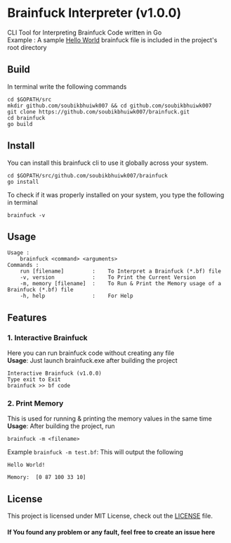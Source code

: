 # Brainfuck Interpreter (v1.0.0)
CLI Tool for Interpreting Brainfuck Code written in Go<br>
Example : A sample [Hello World](./test.bf) brainfuck file is included in the project's root directory
## Build
In terminal write the following commands
```
cd $GOPATH/src
mkdir github.com/soubikbhuiwk007 && cd github.com/soubikbhuiwk007
git clone https://github.com/soubikbhuiwk007/brainfuck.git
cd brainfuck
go build
```
## Install
You can install this brainfuck cli to use it globally across your system.
```
cd $GOPATH/src/github.com/soubikbhuiwk007/brainfuck
go install
```
To check if it was properly installed on your system, you type the following in terminal
```
brainfuck -v
```
## Usage
```
Usage : 
    brainfuck <command> <arguments>
Commands :
    run [filename]         :    To Interpret a Brainfuck (*.bf) file
    -v, version            :    To Print the Current Version
    -m, memory [filename]  :    To Run & Print the Memory usage of a Brainfuck (*.bf) file
    -h, help               :    For Help
```

## Features
### 1. Interactive Brainfuck
Here you can run brainfuck code without creating any file<br>
**Usage**: Just launch brainfuck.exe after building the project
```
Interactive Brainfuck (v1.0.0)
Type exit to Exit
brainfuck >> bf code
```
### 2. Print Memory
This is used for running & printing the memory values in the same time<br>
**Usage**: After building the project, run
```
brainfuck -m <filename>
```
Example ```brainfuck -m test.bf```:
This will output the following
```
Hello World!

Memory:  [0 87 100 33 10]
```
## License

This project is licensed under MIT License, check out the [LICENSE](./LICENSE) file.

#### If You found any problem or any fault, feel free to create an issue here
